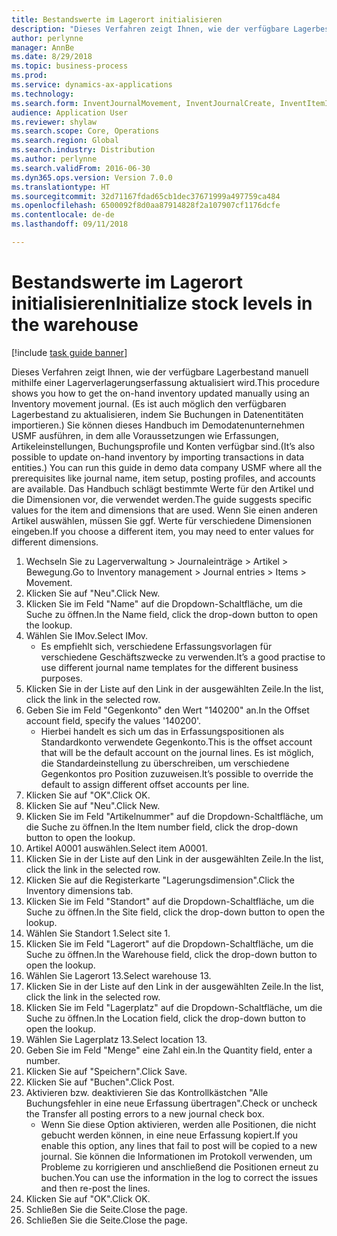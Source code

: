 ```yaml
--- 
title: Bestandswerte im Lagerort initialisieren
description: "Dieses Verfahren zeigt Ihnen, wie der verfügbare Lagerbestand manuell mithilfe einer Lagerverlagerungserfassung aktualisiert wird."
author: perlynne
manager: AnnBe
ms.date: 8/29/2018
ms.topic: business-process
ms.prod: 
ms.service: dynamics-ax-applications
ms.technology: 
ms.search.form: InventJournalMovement, InventJournalCreate, InventItemIdLookupSimple, InventLocationIdLookup, WMSLocationIdLookup
audience: Application User
ms.reviewer: shylaw
ms.search.scope: Core, Operations
ms.search.region: Global
ms.search.industry: Distribution
ms.author: perlynne
ms.search.validFrom: 2016-06-30
ms.dyn365.ops.version: Version 7.0.0
ms.translationtype: HT
ms.sourcegitcommit: 32d71167fdad65cb1dec37671999a497759ca484
ms.openlocfilehash: 6500092f8d0aa87914828f2a107907cf1176dcfe
ms.contentlocale: de-de
ms.lasthandoff: 09/11/2018

---
```

# <a name="initialize-stock-levels-in-the-warehouse"></a><span data-ttu-id="b6f24-103">Bestandswerte im Lagerort initialisieren</span><span class="sxs-lookup"><span data-stu-id="b6f24-103">Initialize stock levels in the warehouse</span></span>

[!include [task guide banner](../../includes/task-guide-banner.md)]

<span data-ttu-id="b6f24-104">Dieses Verfahren zeigt Ihnen, wie der verfügbare Lagerbestand manuell mithilfe einer Lagerverlagerungserfassung aktualisiert wird.</span><span class="sxs-lookup"><span data-stu-id="b6f24-104">This procedure shows you how to get the on-hand inventory updated manually using an Inventory movement journal.</span></span> <span data-ttu-id="b6f24-105">(Es ist auch möglich den verfügbaren Lagerbestand zu aktualisieren, indem Sie Buchungen in Datenentitäten importieren.) Sie können dieses Handbuch im Demodatenunternehmen USMF ausführen, in dem alle Voraussetzungen wie Erfassungen, Artikeleinstellungen, Buchungsprofile und Konten verfügbar sind.</span><span class="sxs-lookup"><span data-stu-id="b6f24-105">(It’s also possible to update on-hand inventory by importing transactions in data entities.) You can run this guide in demo data company USMF where all the prerequisites like journal name, item setup, posting profiles, and accounts are available.</span></span> <span data-ttu-id="b6f24-106">Das Handbuch schlägt bestimmte Werte für den Artikel und die Dimensionen vor, die verwendet werden.</span><span class="sxs-lookup"><span data-stu-id="b6f24-106">The guide suggests specific values for the item and dimensions that are used.</span></span> <span data-ttu-id="b6f24-107">Wenn Sie einen anderen Artikel auswählen, müssen Sie ggf. Werte für verschiedene Dimensionen eingeben.</span><span class="sxs-lookup"><span data-stu-id="b6f24-107">If you choose a different item, you may need to enter values for different dimensions.</span></span>

1. <span data-ttu-id="b6f24-108">Wechseln Sie zu Lagerverwaltung > Journaleinträge > Artikel > Bewegung.</span><span class="sxs-lookup"><span data-stu-id="b6f24-108">Go to Inventory management > Journal entries > Items > Movement.</span></span>
2. <span data-ttu-id="b6f24-109">Klicken Sie auf "Neu".</span><span class="sxs-lookup"><span data-stu-id="b6f24-109">Click New.</span></span>
3. <span data-ttu-id="b6f24-110">Klicken Sie im Feld "Name" auf die Dropdown-Schaltfläche, um die Suche zu öffnen.</span><span class="sxs-lookup"><span data-stu-id="b6f24-110">In the Name field, click the drop-down button to open the lookup.</span></span>
4. <span data-ttu-id="b6f24-111">Wählen Sie IMov.</span><span class="sxs-lookup"><span data-stu-id="b6f24-111">Select IMov.</span></span>
    * <span data-ttu-id="b6f24-112">Es empfiehlt sich, verschiedene Erfassungsvorlagen für verschiedene Geschäftszwecke zu verwenden.</span><span class="sxs-lookup"><span data-stu-id="b6f24-112">It’s a good practise to use different journal name templates for the different business purposes.</span></span>  
5. <span data-ttu-id="b6f24-113">Klicken Sie in der Liste auf den Link in der ausgewählten Zeile.</span><span class="sxs-lookup"><span data-stu-id="b6f24-113">In the list, click the link in the selected row.</span></span>
6. <span data-ttu-id="b6f24-114">Geben Sie im Feld "Gegenkonto" den Wert "140200" an.</span><span class="sxs-lookup"><span data-stu-id="b6f24-114">In the Offset account field, specify the values '140200'.</span></span>
    * <span data-ttu-id="b6f24-115">Hierbei handelt es sich um das in Erfassungspositionen als Standardkonto verwendete Gegenkonto.</span><span class="sxs-lookup"><span data-stu-id="b6f24-115">This is the offset account that will be the default account on the journal lines.</span></span> <span data-ttu-id="b6f24-116">Es ist möglich, die Standardeinstellung zu überschreiben, um verschiedene Gegenkontos pro Position zuzuweisen.</span><span class="sxs-lookup"><span data-stu-id="b6f24-116">It’s possible to override the default to assign different offset accounts per line.</span></span>  
7. <span data-ttu-id="b6f24-117">Klicken Sie auf "OK".</span><span class="sxs-lookup"><span data-stu-id="b6f24-117">Click OK.</span></span>
8. <span data-ttu-id="b6f24-118">Klicken Sie auf "Neu".</span><span class="sxs-lookup"><span data-stu-id="b6f24-118">Click New.</span></span>
9. <span data-ttu-id="b6f24-119">Klicken Sie im Feld "Artikelnummer" auf die Dropdown-Schaltfläche, um die Suche zu öffnen.</span><span class="sxs-lookup"><span data-stu-id="b6f24-119">In the Item number field, click the drop-down button to open the lookup.</span></span>
10. <span data-ttu-id="b6f24-120">Artikel A0001 auswählen.</span><span class="sxs-lookup"><span data-stu-id="b6f24-120">Select item A0001.</span></span>
11. <span data-ttu-id="b6f24-121">Klicken Sie in der Liste auf den Link in der ausgewählten Zeile.</span><span class="sxs-lookup"><span data-stu-id="b6f24-121">In the list, click the link in the selected row.</span></span>
12. <span data-ttu-id="b6f24-122">Klicken Sie auf die Registerkarte "Lagerungsdimension".</span><span class="sxs-lookup"><span data-stu-id="b6f24-122">Click the Inventory dimensions tab.</span></span>
13. <span data-ttu-id="b6f24-123">Klicken Sie im Feld "Standort" auf die Dropdown-Schaltfläche, um die Suche zu öffnen.</span><span class="sxs-lookup"><span data-stu-id="b6f24-123">In the Site field, click the drop-down button to open the lookup.</span></span>
14. <span data-ttu-id="b6f24-124">Wählen Sie Standort 1.</span><span class="sxs-lookup"><span data-stu-id="b6f24-124">Select site 1.</span></span>
15. <span data-ttu-id="b6f24-125">Klicken Sie im Feld "Lagerort" auf die Dropdown-Schaltfläche, um die Suche zu öffnen.</span><span class="sxs-lookup"><span data-stu-id="b6f24-125">In the Warehouse field, click the drop-down button to open the lookup.</span></span>
16. <span data-ttu-id="b6f24-126">Wählen Sie Lagerort 13.</span><span class="sxs-lookup"><span data-stu-id="b6f24-126">Select warehouse 13.</span></span>
17. <span data-ttu-id="b6f24-127">Klicken Sie in der Liste auf den Link in der ausgewählten Zeile.</span><span class="sxs-lookup"><span data-stu-id="b6f24-127">In the list, click the link in the selected row.</span></span>
18. <span data-ttu-id="b6f24-128">Klicken Sie im Feld "Lagerplatz" auf die Dropdown-Schaltfläche, um die Suche zu öffnen.</span><span class="sxs-lookup"><span data-stu-id="b6f24-128">In the Location field, click the drop-down button to open the lookup.</span></span>
19. <span data-ttu-id="b6f24-129">Wählen Sie Lagerplatz 13.</span><span class="sxs-lookup"><span data-stu-id="b6f24-129">Select location 13.</span></span>
20. <span data-ttu-id="b6f24-130">Geben Sie im Feld "Menge" eine Zahl ein.</span><span class="sxs-lookup"><span data-stu-id="b6f24-130">In the Quantity field, enter a number.</span></span>
21. <span data-ttu-id="b6f24-131">Klicken Sie auf "Speichern".</span><span class="sxs-lookup"><span data-stu-id="b6f24-131">Click Save.</span></span>
22. <span data-ttu-id="b6f24-132">Klicken Sie auf "Buchen".</span><span class="sxs-lookup"><span data-stu-id="b6f24-132">Click Post.</span></span>
23. <span data-ttu-id="b6f24-133">Aktivieren bzw. deaktivieren Sie das Kontrollkästchen "Alle Buchungsfehler in eine neue Erfassung übertragen".</span><span class="sxs-lookup"><span data-stu-id="b6f24-133">Check or uncheck the Transfer all posting errors to a new journal check box.</span></span>
    * <span data-ttu-id="b6f24-134">Wenn Sie diese Option aktivieren, werden alle Positionen, die nicht gebucht werden können, in eine neue Erfassung kopiert.</span><span class="sxs-lookup"><span data-stu-id="b6f24-134">If you enable this option, any lines that fail to post will be copied to a new journal.</span></span> <span data-ttu-id="b6f24-135">Sie können die Informationen im Protokoll verwenden, um Probleme zu korrigieren und anschließend die Positionen erneut zu buchen.</span><span class="sxs-lookup"><span data-stu-id="b6f24-135">You can use the information in the log to correct the issues and then re-post the lines.</span></span>  
24. <span data-ttu-id="b6f24-136">Klicken Sie auf "OK".</span><span class="sxs-lookup"><span data-stu-id="b6f24-136">Click OK.</span></span>
25. <span data-ttu-id="b6f24-137">Schließen Sie die Seite.</span><span class="sxs-lookup"><span data-stu-id="b6f24-137">Close the page.</span></span>
26. <span data-ttu-id="b6f24-138">Schließen Sie die Seite.</span><span class="sxs-lookup"><span data-stu-id="b6f24-138">Close the page.</span></span>


